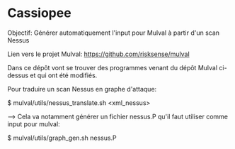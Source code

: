 # Cassiopee

Objectif: Générer automatiquement l'input pour Mulval à partir d'un scan Nessus

Lien vers le projet Mulval: https://github.com/risksense/mulval

Dans ce dépôt vont se trouver des programmes venant du dépôt Mulval ci-dessus et qui ont été modifiés.

Pour traduire un scan Nessus en graphe d'attaque:

$ mulval/utils/nessus_translate.sh <xml_nessus>

--> Cela va notamment générer un fichier nessus.P qu'il faut utiliser comme input pour mulval:

$ mulval/utils/graph_gen.sh nessus.P